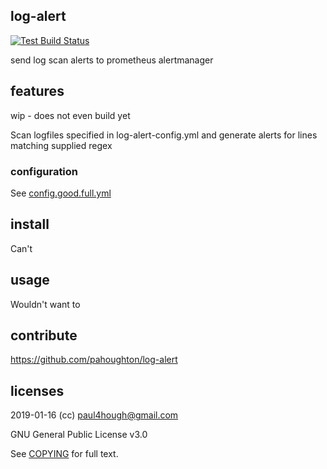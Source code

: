 ## log-alert

[![Test Build Status](https://travis-ci.org/pahoughton/log-alert.png)](https://travis-ci.org/pahoughton/log-alert)

send log scan alerts to prometheus alertmanager

## features

wip - does not even build yet

Scan logfiles specified in log-alert-config.yml and generate alerts
for lines matching supplied regex

### configuration

See [config.good.full.yml](../master/config/testdata/config.good.full.yml)

## install

Can't

## usage

Wouldn't want to

## contribute

https://github.com/pahoughton/log-alert

## licenses

2019-01-16 (cc) <paul4hough@gmail.com>

GNU General Public License v3.0

See [COPYING](../master/COPYING) for full text.
